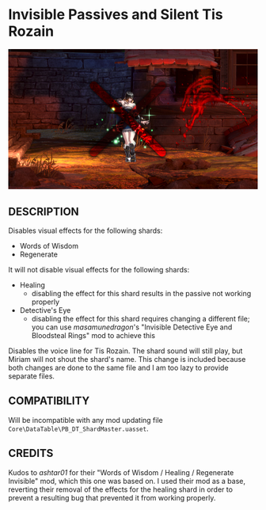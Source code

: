 # Invisible Passives and Silent Tis Rozain

![](thumbnail.jpg)

## DESCRIPTION

Disables visual effects for the following shards:

- Words of Wisdom
- Regenerate

It will not disable visual effects for the following shards:

- Healing
  - disabling the effect for this shard results in the passive not working properly
- Detective's Eye
  - disabling the effect for this shard requires changing a different file; you can use _masamunedragon_'s "Invisible Detective Eye and Bloodsteal Rings" mod to achieve this

Disables the voice line for Tis Rozain. The shard sound will still play, but Miriam will not shout the shard's name.
This change is included because both changes are done to the same file and I am too lazy to provide separate files.

## COMPATIBILITY

Will be incompatible with any mod updating file  
`Core\DataTable\PB_DT_ShardMaster.uasset`.

## CREDITS

Kudos to _ashtar01_ for their "Words of Wisdom / Healing / Regenerate Invisible" mod, which this one was based on.
I used their mod as a base, reverting their removal of the effects for the healing shard in order to prevent a resulting bug that prevented it from working properly.
